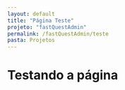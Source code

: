 ```yaml
---
layout: default
title: "Página Teste"
projeto: "fastQuestAdmin"
permalink: /fastQuestAdmin/teste
pasta: Projetos
---
```


<h1>Testando a página</h1>